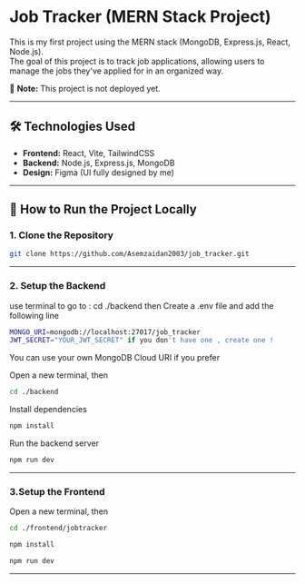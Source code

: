 # Job Tracker (MERN Stack Project)

This is my first project using the MERN stack (MongoDB, Express.js, React, Node.js).  
The goal of this project is to track job applications, allowing users to manage the jobs they've applied for in an organized way.

🚧 **Note:** This project is not deployed yet.

---

## 🛠 Technologies Used

- **Frontend:** React, Vite, TailwindCSS
- **Backend:** Node.js, Express.js, MongoDB
- **Design:** Figma (UI fully designed by me)

---

## 🚀 How to Run the Project Locally

### 1. Clone the Repository

```bash
git clone https://github.com/Asemzaidan2003/job_tracker.git
```
---
### 2. Setup the Backend
use terminal to go to : cd ./backend
then Create a .env file and add the following line
```bash
MONGO_URI=mongodb://localhost:27017/job_tracker
JWT_SECRET="YOUR_JWT_SECRET" if you don't have one , create one !
```
You can use your own MongoDB Cloud URI if you prefer

Open a new terminal, then
```bash
cd ./backend
```
Install dependencies
```bash
npm install
```
Run the backend server
```bash
npm run dev
```

---
### 3.Setup the Frontend
Open a new terminal, then
```bash
cd ./frontend/jobtracker
```
```bash
npm install
```
```bash
npm run dev
```
---
